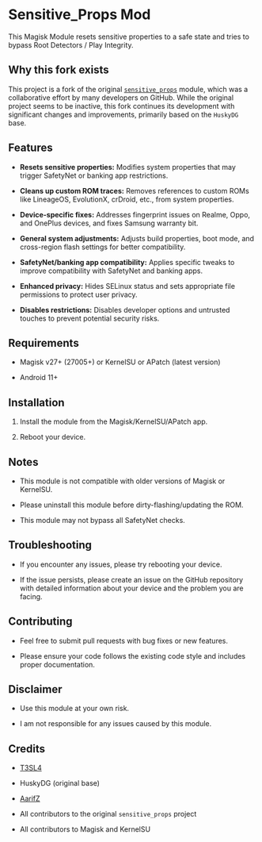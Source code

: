 
# Sensitive_Props Mod

This Magisk Module resets sensitive properties to a safe state and tries to bypass Root Detectors / Play Integrity.

## Why this fork exists

This project is a fork of the original [`sensitive_props`](https://github.com/Magisk-Modules-Alt-Repo/sensitive_props) module, which was a collaborative effort by many developers on GitHub. While the original project seems to be inactive, this fork continues its development with significant changes and improvements, primarily based on the `HuskyDG` base.

## Features

* **Resets sensitive properties:** Modifies system properties that may trigger SafetyNet or banking app restrictions.

* **Cleans up custom ROM traces:** Removes references to custom ROMs like LineageOS, EvolutionX, crDroid, etc., from system properties.

* **Device-specific fixes:** Addresses fingerprint issues on Realme, Oppo, and OnePlus devices, and fixes Samsung warranty bit.

* **General system adjustments:** Adjusts build properties, boot mode, and cross-region flash settings for better compatibility.

* **SafetyNet/banking app compatibility:** Applies specific tweaks to improve compatibility with SafetyNet and banking apps.

* **Enhanced privacy:** Hides SELinux status and sets appropriate file permissions to protect user privacy.

* **Disables restrictions:** Disables developer options and untrusted touches to prevent potential security risks.

## Requirements

* Magisk v27+ (27005+) or KernelSU or APatch (latest version)

* Android 11+

## Installation

1. Install the module from the Magisk/KernelSU/APatch app.

2. Reboot your device.

## Notes

* This module is not compatible with older versions of Magisk or KernelSU.

* Please uninstall this module before dirty-flashing/updating the ROM.

* This module may not bypass all SafetyNet checks.

## Troubleshooting

* If you encounter any issues, please try rebooting your device.

* If the issue persists, please create an issue on the GitHub repository with detailed information about your device and the problem you are facing.

## Contributing

* Feel free to submit pull requests with bug fixes or new features.

* Please ensure your code follows the existing code style and includes proper documentation.

## Disclaimer

* Use this module at your own risk.

* I am not responsible for any issues caused by this module.

## Credits

* [T3SL4](https://t.me/T3SL4) 

* HuskyDG (original base)

* [AarifZ](https://t.me/Aarifmonu)

* All contributors to the original `sensitive_props` project

* All contributors to Magisk and KernelSU
